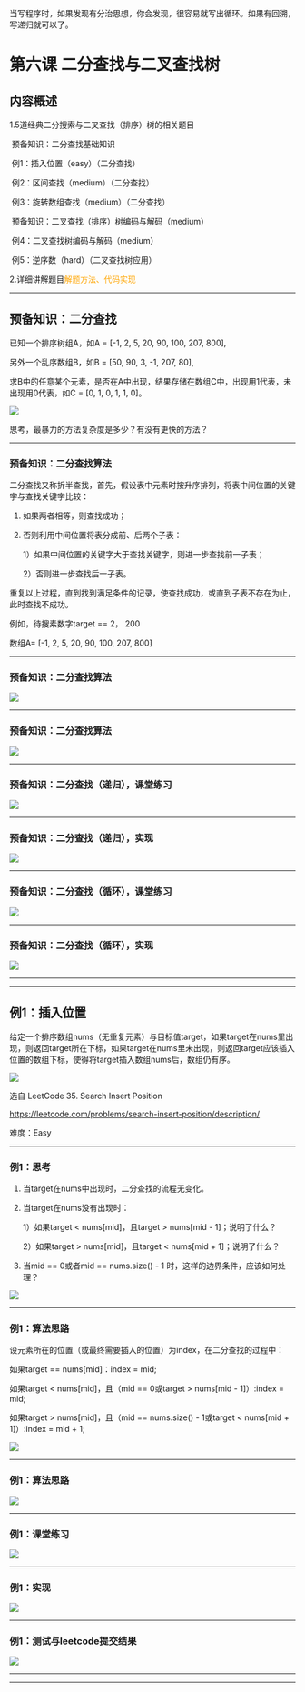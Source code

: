 当写程序时，如果发现有分治思想，你会发现，很容易就写出循环。如果有回溯，写递归就可以了。



# 第六课 二分查找与二叉查找树



## 内容概述

1.5道经典二分搜索与二叉查找（排序）树的相关题目

​	预备知识：二分查找基础知识

​	例1：插入位置（easy）（二分查找）

​	例2：区间查找（medium）（二分查找）

​	例3：旋转数组查找（medium）（二分查找）

​	预备知识：二叉查找（排序）树编码与解码（medium）

​	例4：二叉查找树编码与解码（medium）

​	例5：逆序数（hard）（二叉查找树应用）

2.详细讲解题目<font color=#FFA500>解题方法、代码实现</font>

---

## 预备知识：二分查找

已知一个排序树组A，如A = [-1, 2, 5, 20, 90, 100, 207, 800],

另外一个乱序数组B，如B = [50, 90, 3, -1, 207, 80],

求B中的任意某个元素，是否在A中出现，结果存储在数组C中，出现用1代表，未出现用0代表，如C = [0, 1, 0, 1, 1, 0]。

![](./picts/p6/20201202105451.jpg)

思考，最暴力的方法复杂度是多少？有没有更快的方法？

---

### 预备知识：二分查找算法

二分查找又称折半查找，首先，假设表中元素时按升序排列，将表中间位置的关键字与查找关键字比较：

1. 如果两者相等，则查找成功；

2. 否则利用中间位置将表分成前、后两个子表：

   1）如果中间位置的关键字大于查找关键字，则进一步查找前一子表；

   2）否则进一步查找后一子表。

重复以上过程，直到找到满足条件的记录，使查找成功，或直到子表不存在为止，此时查找不成功。



例如，待搜素数字target == 2， 200

数组A= [-1, 2, 5, 20, 90, 100, 207, 800]

---

### 预备知识：二分查找算法

![](./picts/p6/20201202110015.jpg)

---

### 预备知识：二分查找算法

![](./picts/p6/20201202110103.jpg)

---

### 预备知识：二分查找（递归），课堂练习

![](./picts/p6/20201202110147.jpg)

---

### 预备知识：二分查找（递归），实现

![](./picts/p6/20201202110235.jpg)

---



### 预备知识：二分查找（循环），课堂练习

![](./picts/p6/20201202110325.jpg)

---

### 预备知识：二分查找（循环），实现

![](./picts/p6/20201202110410.jpg)

---

---



## 例1：插入位置

给定一个排序数组nums（无重复元素）与目标值target，如果target在nums里出现，则返回target所在下标，如果target在nums里未出现，则返回target应该插入位置的数组下标，使得将target插入数组nums后，数组仍有序。

![](./picts/p6/20201202173910.jpg)

选自 LeetCode 35. Search Insert Position

https://leetcode.com/problems/search-insert-position/description/

难度：Easy

---

### 例1：思考

1. 当target在nums中出现时，二分查找的流程无变化。

2. 当target在nums没有出现时：

   1）如果target < nums[mid]，且target > nums[mid - 1]；说明了什么？

   2）如果target > nums[mid]，且target < nums[mid + 1]；说明了什么？

3. 当mid == 0或者mid == nums.size() - 1 时，这样的边界条件，应该如何处理？

![](./picts/p6/20201202174242.jpg)

---

### 例1：算法思路

设元素所在的位置（或最终需要插入的位置）为index，在二分查找的过程中：

如果target == nums[mid]：index = mid;

如果target < nums[mid]，且（mid == 0或target > nums[mid - 1]）:index = mid;

如果target > nums[mid]，且（mid == nums.size() - 1或target < nums[mid + 1]）:index = mid + 1;

![](./picts/p6/20201202174521.jpg)

---

### 例1：算法思路

![](./picts/p6/20201202174606.jpg)

---

### 例1：课堂练习

![](./picts/p6/20201202174702.jpg)

---

### 例1：实现

![](./picts/p6/20201202174740.jpg)

---

### 例1：测试与leetcode提交结果

![](./picts/p6/20201202174834.jpg)

---

---



